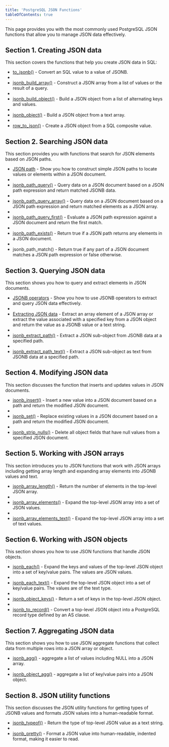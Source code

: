```yaml
---
title: 'PostgreSQL JSON Functions'
tableOfContents: true
---
```



This page provides you with the most commonly used PostgreSQL JSON functions that allow you to manage JSON data effectively.

## Section 1. Creating JSON data

This section covers the functions that help you create JSON data in SQL:

- [to_jsonb()](https://www.postgresqltutorial.com/postgresql-json-functions/postgresql-to_jsonb/) - Convert an SQL value to a value of JSONB.
-
- [jsonb_build_array()](https://www.postgresqltutorial.com/postgresql-json-functions/postgresql-jsonb_build_array/) - Construct a JSON array from a list of values or the result of a query.
-
- [jsonb_build_object()](https://www.postgresqltutorial.com/postgresql-json-functions/postgresql-jsonb_build_object/) - Build a JSON object from a list of alternating keys and values.
-
- [jsonb_object()](https://www.postgresqltutorial.com/postgresql-json-functions/postgresql-jsonb_object/) - Build a JSON object from a text array.
-
- [row_to_json()](https://www.postgresqltutorial.com/postgresql-json-functions/postgresql-row_to_json/) - Create a JSON object from a SQL composite value.

## Section 2. Searching JSON data

This section provides you with functions that search for JSON elements based on JSON paths.

- [JSON path](https://www.postgresqltutorial.com/postgresql-json-functions/postgresql-json-path/) - Show you how to construct simple JSON paths to locate values or elements within a JSON document.
-
- [jsonb_path_query()](https://www.postgresqltutorial.com/postgresql-json-functions/postgresql-jsonb_path_query/) - Query data on a JSON document based on a JSON path expression and return matched JSONB data.
-
- [jsonb_path_query_array()](https://www.postgresqltutorial.com/postgresql-json-functions/postgresql-jsonb_path_query_array/) - Query data on a JSON document based on a JSON path expression and return matched elements as a JSON array.
-
- [jsonb_path_query_first()](https://www.postgresqltutorial.com/postgresql-json-functions/postgresql-jsonb_path_query_first/) - Evaluate a JSON path expression against a JSON document and return the first match.
-
- [jsonb_path_exists()](https://www.postgresqltutorial.com/postgresql-json-functions/postgresql-jsonb_path_exists/) - Return true if a JSON path returns any elements in a JSON document.
-
- jsonb_path_match() - Return true if any part of a JSON document matches a JSON path expression or false otherwise.

## Section 3. Querying JSON data

This section shows you how to query and extract elements in JSON documents.

- [JSONB operators](https://www.postgresqltutorial.com/postgresql-json-functions/postgresql-jsonb-operators/) - Show you how to use JSONB operators to extract and query JSON data effectively.
-
- [Extracting JSON data](https://www.postgresqltutorial.com/postgresql-json-functions/postgresql-json-extract/) - Extract an array element of a JSON array or extract the value associated with a specified key from a JSON object and return the value as a JSONB value or a text string.
-
- [jsonb_extract_path()](https://www.postgresqltutorial.com/postgresql-json-functions/postgresql-jsonb_extract_path/) - Extract a JSON sub-object from JSONB data at a specified path.
-
- [jsonb_extract_path_text()](https://www.postgresqltutorial.com/postgresql-json-functions/postgresql-jsonb_extract_path_text/) - Extract a JSON sub-object as text from JSONB data at a specified path.

## Section 4. Modifying JSON data

This section discusses the function that inserts and updates values in JSON documents.

- [jsonb_insert()](https://www.postgresqltutorial.com/postgresql-json-functions/postgresql-jsonb_insert/) - Insert a new value into a JSON document based on a path and return the modified JSON document.
-
- [jsonb_set()](https://www.postgresqltutorial.com/postgresql-json-functions/postgresql-jsonb_set/) - Replace existing values in a JSON document based on a path and return the modified JSON document.
-
- [jsonb_strip_nulls()](https://www.postgresqltutorial.com/postgresql-json-functions/postgresql-jsonb_strip_nulls/) - Delete all object fields that have null values from a specified JSON document.

## Section 5. Working with JSON arrays

This section introduces you to JSON functions that work with JSON arrays including getting array length and expanding array elements into JSONB values and text.

- [jsonb_array_length()](https://www.postgresqltutorial.com/postgresql-json-functions/postgresql-jsonb_array_length/) - Return the number of elements in the top-level JSON array.
-
- [jsonb_array_elements()](https://www.postgresqltutorial.com/postgresql-json-functions/postgresql-jsonb_array_elements/) - Expand the top-level JSON array into a set of JSON values.
-
- [jsonb_array_elements_text()](https://www.postgresqltutorial.com/postgresql-json-functions/postgresql-jsonb_array_elements_text/) - Expand the top-level JSON array into a set of text values.

## Section 6. Working with JSON objects

This section shows you how to use JSON functions that handle JSON objects.

- [jsonb_each()](https://www.postgresqltutorial.com/postgresql-json-functions/postgresql-jsonb_each/) - Expand the keys and values of the top-level JSON object into a set of key/value pairs. The values are JSON values.
-
- [jsonb_each_text()](https://www.postgresqltutorial.com/postgresql-json-functions/postgresql-jsonb_each_text/) - Expand the top-level JSON object into a set of key/value pairs. The values are of the text type.
-
- [jsonb_object_keys()](https://www.postgresqltutorial.com/postgresql-json-functions/postgresql-jsonb_object_keys/) - Return a set of keys in the top-level JSON object.
-
- [jsonb_to_record()](https://www.postgresqltutorial.com/postgresql-json-functions/postgresql-jsonb_to_record/) - Convert a top-level JSON object into a PostgreSQL record type defined by an AS clause.

## Section 7. Aggregating JSON data

This section shows you how to use JSON aggregate functions that collect data from multiple rows into a JSON array or object.

- [jsonb_agg()](https://www.postgresqltutorial.com/postgresql-json-functions/postgresql-jsonb_agg/) - aggregate a list of values including NULL into a JSON array.
-
- [jsonb_object_agg()](https://www.postgresqltutorial.com/postgresql-json-functions/postgresql-jsonb_object_agg/) - aggregate a list of key/value pairs into a JSON object.

## Section 8. JSON utility functions

This section discusses the JSON utility functions for getting types of JSONB values and formats JSON values into a human-readable format.

- [jsonb_typeof()](https://www.postgresqltutorial.com/postgresql-json-functions/postgresql-jsonb_typeof/) - Return the type of top-level JSON value as a text string.
-
- [jsonb_pretty()](https://www.postgresqltutorial.com/postgresql-json-functions/postgresql-jsonb_pretty/) - Format a JSON value into human-readable, indented format, making it easier to read.
